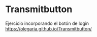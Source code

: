 # Transmitbutton
Ejercicio incorporando el botón de login
https://olegaria.github.io/Transmitbutton/
